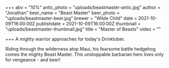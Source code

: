 +++
abv = "10%"
antic_photo = "uploads/beastmaster-antic.jpg"
author = "Jonathan"
beer_name = "Beast Master"
beer_photo = "uploads/beastmaster-beer.jpg"
brewer = "Wilde Child"
date = 2021-10-09T16:00:00Z
publishdate = 2021-10-09T16:00:00Z
thumbnail = "uploads/beastmaster-thumbnail.jpg"
title = "Master of Beasts"
video = ""

+++
A mighty warrior approaches for today's Drinktober. 

Riding through the wilderness atop Maui, his fearsome battle hedgehog comes the mighty Beast Master. This unstoppable barbarian hero lives only for vengeance - and beer!
